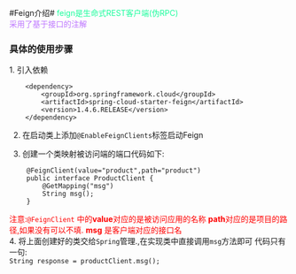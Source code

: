 #Feign介绍#
<font style="color:#1AFD9C">feign是生命式REST客户端(伪RPC)</font><br/>
<font style="color:#BE77FF">采用了基于接口的注解</font><br/>
<h3>具体的使用步骤</h3>
1. 引入依赖 <br/>

		<dependency>
			<groupId>org.springframework.cloud</groupId>
			<artifactId>spring-cloud-starter-feign</artifactId>
			<version>1.4.6.RELEASE</version>
		</dependency>

2. 在启动类上添加`@EnableFeignClients`标签启动Feign
3. 创建一个类映射被访问端的端口代码如下:<br/>

		@FeignClient(value="product",path="product")
		public interface ProductClient {
		    @GetMapping("msg")
		    String msg();
		}

<text style="color:red">注意:`@FeignClient` 中的**value**对应的是被访问应用的名称 **path**对应的是项目的路径,如果没有可以不填. **msg** 是客户端对应的接口名 <br/></text>
4. 将上面创建好的类交给`Spring`管理.,在实现类中直接调用`msg`方法即可 代码只有一句: <br/>
`String response = productClient.msg();`
